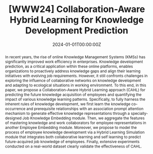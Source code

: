 ---
title: '[WWW24] Collaboration-Aware Hybrid Learning for Knowledge Development Prediction'

# Authors
# If you created a profile for a user (e.g. the default `admin` user), write the username (folder name) here
# and it will be replaced with their full name and linked to their profile.
authors: [Liyi Chen, Chuan Qin, Ying Sun, Xin Song, Tong Xu, Hengshu Zhu, Hui Xiong]

# Author notes (optional)
author_notes: []

date: '2024-01-01T00:00:00Z'
doi: ''

# Schedule page publish date (NOT publication's date).
publishDate: '2024-01-01T00:00:00Z'

# Publication type.
# Accepts a single type but formatted as a YAML list (for Hugo requirements).
# Enter a publication type from the CSL standard.
publication_types: ['paper-conference']

# Publication name and optional abbreviated publication name.
publication: In Proceedings of The Web Conference 2024
publication_short: WWW-2024

abstract: In recent years, the rise of online Knowledge Management Systems (KMSs) has significantly improved work efficiency in enterprises. Knowledge development prediction, as a critical application within these online platforms, enables organizations to proactively address knowledge gaps and align their learning initiatives with evolving job requirements. However, it still confronts challenges in exploring the influence of collaborative networks on knowledge development and adapting to ecological situations in working environment. To this end, in this paper, we propose a Collaboration-Aware Hybrid Learning approach (CAHL) for predicting the future knowledge acquisition of employees and quantifying the impact of various knowledge learning patterns. Specifically, to fully harness the inherent rules of knowledge development, we first learn the knowledge co-occurrence and prerequisite relationships with an association prompt attention mechanism to generate effective knowledge representations through a specially-designed Job Knowledge Embedding module. Then, we aggregate the features of mastering knowledge and work collaborators for employee representations in another Employee Embedding module. Moreover, we propose to model the process of employee knowledge development via a Hybrid Learning Simulation module that integrates both collaborative learning and self learning to predict future-acquired job knowledge of employees. Finally, extensive experiments conducted on a real-world dataset clearly validate the effectiveness of CAHL.

# Summary. An optional shortened abstract.
summary: In recent years, the rise of online Knowledge Management Systems (KMSs) has significantly improved work efficiency in enterprises...

tags: []

# Display this page in the Featured widget?
featured: true

# Custom links (uncomment lines below)
# links:
# - name: Custom Link
#   url: http://example.org

url_pdf: ''
url_code: ''
url_dataset: ''
url_poster: ''
url_project: ''
url_slides: ''
url_source: ''
url_video: ''
---